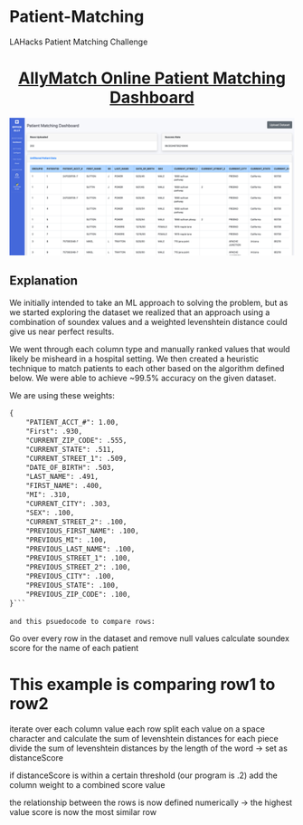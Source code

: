 # Patient-Matching
LAHacks Patient Matching Challenge

<h1 align="center"><a href="https://allymatch.herokuapp.com/">AllyMatch Online Patient Matching Dashboard</a></h1>

<p align="center">
<img src ="static/ss.png">
</p>

## Explanation

We initially intended to take an ML approach to solving the problem, but as we started exploring the dataset we realized that an approach using a combination of soundex values and a weighted levenshtein distance could give us near perfect results.

We went through each column type and manually ranked values that would likely be misheard in a hospital setting.  We then created a heuristic technique to match patients to each other based on the algorithm defined below.  We were able to achieve ~99.5% accuracy on the given dataset.

We are using these weights:

```
{
    "PATIENT_ACCT_#": 1.00,
	"First": .930,
    "CURRENT_ZIP_CODE": .555,
    "CURRENT_STATE": .511,
    "CURRENT_STREET_1": .509,
    "DATE_OF_BIRTH": .503,
    "LAST_NAME": .491,
    "FIRST_NAME": .400,
    "MI": .310,
    "CURRENT_CITY": .303,
    "SEX": .100,
    "CURRENT_STREET_2": .100,
    "PREVIOUS_FIRST_NAME": .100,
    "PREVIOUS_MI": .100,
    "PREVIOUS_LAST_NAME": .100,
    "PREVIOUS_STREET_1": .100,
    "PREVIOUS_STREET_2": .100,
    "PREVIOUS_CITY": .100,
    "PREVIOUS_STATE": .100,
    "PREVIOUS_ZIP_CODE": .100,
}```

and this psuedocode to compare rows:

```
Go over every row in the dataset and remove null values
calculate soundex score for the name of each patient

# This example is comparing row1 to row2

iterate over each column value each row
split each value on a space character and calculate the sum of levenshtein distances for each piece
divide the sum of levenshtein distances by the length of the word -> set as distanceScore

if distanceScore is within a certain threshold (our program is .2) add the column weight to a combined score value

the relationship between the rows is now defined numerically -> the highest value score is now the most similar row
```


